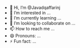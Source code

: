 - 👋 Hi, I’m @Javadqaffarinj
- 👀 I’m interested in ...
- 🌱 I’m currently learning ...
- 💞️ I’m looking to collaborate on ...
- 📫 How to reach me ...
- 😄 Pronouns: ...
- ⚡ Fun fact: ...

<!---
Javadqaffarinj/Javadqaffarinj is a ✨ special ✨ repository because its `README.md` (this file) appears on your GitHub profile.
You can click the Preview link to take a look at your changes.
--->
